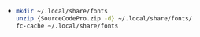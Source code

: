 - ```bash
  mkdir ~/.local/share/fonts
  unzip {SourceCodePro.zip -d} ~/.local/share/fonts/
  fc-cache ~/.local/share/fonts
  ```